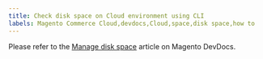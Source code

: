 ```yaml
---
title: Check disk space on Cloud environment using CLI
labels: Magento Commerce Cloud,devdocs,Cloud,space,disk space,how to
---
```


Please refer to the [Manage disk space](https://devdocs.magento.com/guides/v2.3/cloud/project/manage-disk-space.html) article on Magento DevDocs.   
 